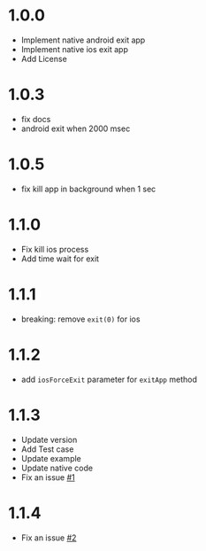 # 1.0.0

* Implement native android exit app
* Implement native ios exit app
* Add License

# 1.0.3

* fix docs
* android exit when 2000 msec

# 1.0.5

* fix kill app in background when 1 sec

# 1.1.0

* Fix kill ios process
* Add time wait for exit

# 1.1.1

* breaking: remove `exit(0)` for ios

# 1.1.2

* add `iosForceExit` parameter for `exitApp` method

# 1.1.3

* Update version
* Add Test case
* Update example
* Update native code
* Fix an issue [#1](https://github.com/xang555/flutter_exit_app/issues/1)

# 1.1.4

* Fix an issue [#2](https://github.com/xang555/flutter_exit_app/issues/2)